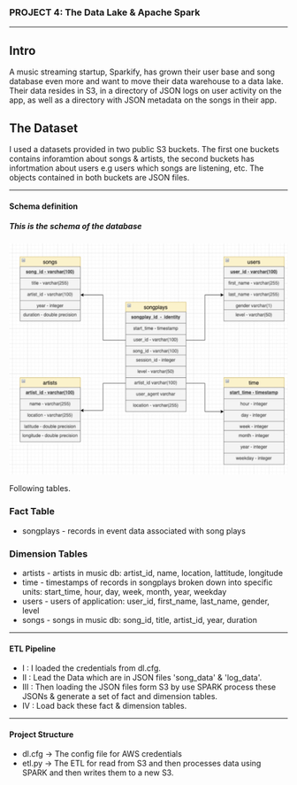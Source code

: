 ### PROJECT 4: The Data Lake & Apache Spark
--------------------------------------------
## Intro
A music streaming startup, Sparkify, has grown their user base and song database even more and want to move their data warehouse to a data lake. Their data resides in S3, in a directory of JSON logs on user activity on the app, as well as a directory with JSON metadata on the songs in their app.


## The Dataset
I used a datasets provided in two public S3 buckets. The first one buckets contains inforamtion about songs & artists, the second buckets has infortmation about users e.g users which songs are listening, etc. The objects contained in both buckets are JSON files.


--------------------------------------------
#### Schema definition
##### This is the schema of the database 
![ERD_DB](./schema.jpg)

Following tables. 
### Fact Table
- songplays - records in event data associated with song plays

### Dimension Tables
- artists - artists in music db: artist_id, name, location, lattitude, longitude
- time - timestamps of records in songplays broken down into specific units: start_time, hour, day, week, month, year, weekday
- users - users of application: user_id, first_name, last_name, gender, level
- songs - songs in music db: song_id, title, artist_id, year, duration


--------------------------------------------
#### ETL Pipeline
- I   : I loaded the credentials from dl.cfg.
- II  : Lead the Data which are in JSON files 'song_data' & 'log_data'.
- III : Then loading the JSON files form S3 by use SPARK process these JSONs & generate a set of fact and dimension tables.
- IV  : Load back these fact & dimension tables. 


--------------------------------------------
#### Project Structure
- dl.cfg -> The config file for AWS credentials
- etl.py -> The ETL for read from S3 and then processes data using SPARK and then writes them to a new S3.




